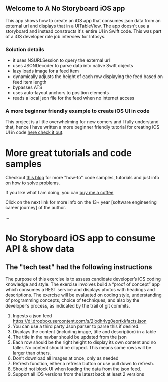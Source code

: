 
## Welcome to A No Storyboard iOS app

This app shows how to create an iOS app that consumes json data from an external url and displays that in a UITableView. The app doesn't use a storyboard and instead constructs it's entire UI in Swift code. This was part of a iOS developer role job interview for Infosys.

### Solution details

- it uses NSURLSession to query the external url
- uses JSONDecoder to parse data into native Swift objects
- lazy loads image for a feed item
- dynamically adjusts the height of each row displaying the feed based on feed item length
- bypasses ATS
- uses auto-layout anchors to position elements
- reads a local json file for the feed when no internet access

### A more beginner friendly example to create iOS UI in code
This project is a little overwhelming for new comers and I fully understand that, hence I have written a more beginner friendly tutorial for creating iOS UI in code [here check it out](https://mydaytodo.com/ios-app-no-storyboard-how-to/).


# More great tutorials and code samples
Checkout [this blog] for more "how-to" code samples, tutorials and just info on how to solve problems.

If you like what I am doing, you can [buy me a coffee]

Click on the next link for more info on the 13+ year [software engineering career journey] of the author.

[buy me a coffee]: https://www.buymeacoffee.com/bhumansoni
[this blog]: https://mydaytodo.com/blog/

...

# No Storyboard iOS app to consume API & show data
## The "tech test" had the following instructions

The purpose of this exercise is to assess candidate developer’s iOS coding knowledge and style. The exercise involves build a “proof of concept” app which consumes a REST service and displays photos with headings and descriptions. The exercise will be evaluated on coding style, understanding of programming concepts, choice of techniques, and also by the developer’s process, as indicated by the trail of git commits.

1.  Ingests a json feed https://dl.dropboxusercontent.com/s/2iodh4vg0eortkl/facts.json
2.  You can use a third party Json parser to parse this if desired.
3.  Displays the content (including image, title and description) in a table
4.  The title in the navbar should be updated from the json
5.  Each row should be the right height to display its own content and no taller. No content should be clipped. This means some rows will be larger than others.
6.  Don’t download all images at once, only as needed
7.  Refresh function, either a refresh button or use pull down to refresh.
8.  Should not block UI when loading the data from the json feed.
9.  Support all iOS versions from the latest back at least 2 versions


